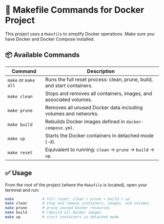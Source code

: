 # 🚀 Makefile Commands for Docker Project

This project uses a `Makefile` to simplify Docker operations. Make sure you have Docker and Docker Compose installed.

## 📦 Available Commands

| Command         | Description                                                                 |
|-----------------|-----------------------------------------------------------------------------|
| `make` or `make all`  | Runs the full reset process: clean, prune, build, and start containers. |
| `make clean`    | Stops and removes all containers, images, and associated volumes.          |
| `make prune`    | Removes all unused Docker data including volumes and networks.             |
| `make build`    | Rebuilds Docker images defined in `docker-compose.yml`.                    |
| `make up`       | Starts the Docker containers in detached mode (`-d`).                      |
| `make reset`    | Equivalent to running: `clean` → `prune` → `build` → `up`.                 |

## ✅ Usage

From the root of the project (where the `Makefile` is located), open your terminal and run:

```bash
make             # full reset: clean + prune + build + up
make clean       # stop and remove containers, images, and volumes
make prune       # prune unused Docker resources
make build       # rebuild all Docker images
make up          # start containers in detached mode
